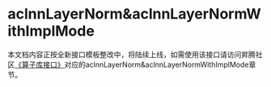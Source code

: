 # aclnnLayerNorm&aclnnLayerNormWithImplMode

本文档内容正按全新接口模板整改中，将陆续上线，如需使用该接口请访问昇腾社区[《算子库接口》](https://hiascend.com/document/redirect/CannCommunityOplist)对应的aclnnLayerNorm&aclnnLayerNormWithImplMode章节。